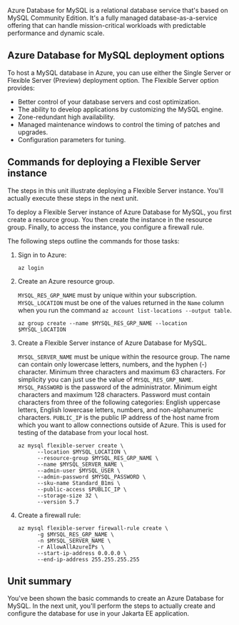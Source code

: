 Azure Database for MySQL is a relational database service that's based on MySQL Community Edition. It's a fully managed database-as-a-service offering that can handle mission-critical workloads with predictable performance and dynamic scale.

## Azure Database for MySQL deployment options

To host a MySQL database in Azure, you can use either the Single Server or Flexible Server (Preview) deployment option. The Flexible Server option provides:

- Better control of your database servers and cost optimization.
- The ability to develop applications by customizing the MySQL engine.
- Zone-redundant high availability.
- Managed maintenance windows to control the timing of patches and upgrades.
- Configuration parameters for tuning.

## Commands for deploying a Flexible Server instance

The steps in this unit illustrate deploying a Flexible Server instance. You'll actually execute these steps in the next unit.

To deploy a Flexible Server instance of Azure Database for MySQL, you first create a resource group. You then create the instance in the resource group. Finally, to access the instance, you configure a firewall rule.

The following steps outline the commands for those tasks:

1. Sign in to Azure:

   ```azurecli
   az login
   ```

1. Create an Azure resource group. 

   `MYSQL_RES_GRP_NAME` must by unique within your subscription. `MYSQL_LOCATION` must be one of the values returned in the `Name` column when you run the command `az account list-locations --output table`.

   ```azurecli
   az group create --name $MYSQL_RES_GRP_NAME --location $MYSQL_LOCATION
   ```

1. Create a Flexible Server instance of Azure Database for MySQL. 

   `MYSQL_SERVER_NAME` must be unique within the resource group. The name can contain only lowercase letters, numbers, and the hyphen (-) character. Minimum three characters and maximum 63 characters. For simplicity you can just use the value of `MYSQL_RES_GRP_NAME`. `MYSQL_PASSWORD` is the password of the administrator. Minimum eight characters and maximum 128 characters. Password must contain characters from three of the following categories: English uppercase letters, English lowercase letters, numbers, and non-alphanumeric characters. `PUBLIC_IP` is the public IP address of the host name from which you want to allow connections outside of Azure. This is used for testing of the database from your local host.

   ```azurecli
   az mysql flexible-server create \
         --location $MYSQL_LOCATION \
         --resource-group $MYSQL_RES_GRP_NAME \
         --name $MYSQL_SERVER_NAME \
         --admin-user $MYSQL_USER \
         --admin-password $MYSQL_PASSWORD \
         --sku-name Standard_B1ms \
         --public-access $PUBLIC_IP \
         --storage-size 32 \
         --version 5.7
   ```

1. Create a firewall rule:

   ```azurecli
   az mysql flexible-server firewall-rule create \
         -g $MYSQL_RES_GRP_NAME \
         -n $MYSQL_SERVER_NAME \
         -r AllowAllAzureIPs \
         --start-ip-address 0.0.0.0 \
         --end-ip-address 255.255.255.255
   ```

## Unit summary

You've been shown the basic commands to create an Azure Database for MySQL. In the next unit, you'll perform the steps to actually create and configure the database for use in your Jakarta EE application.
